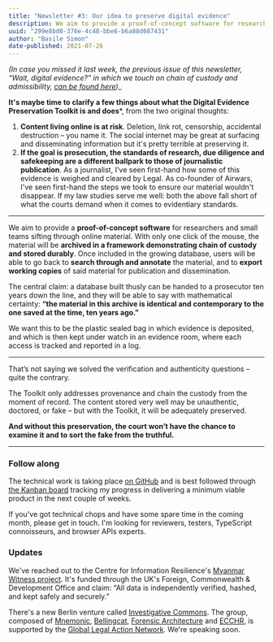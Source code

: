 ```yaml
---
title: "Newsletter #3: Our idea to preserve digital evidence"
description: We aim to provide a proof-of-concept software for researchers and small teams sifting through online material, which demonstrates chain of custody and durable preservation.
uuid: "299e8bd0-376e-4c48-bbe6-b6a88d687431"
author: "Basile Simon"
date-published: 2021-07-26
---
```


_(In case you missed it last week, the previous issue of this newsletter, “Wait, digital evidence?” in which we touch on chain of custody and admissibility, [can be found here](https://digitalevidencetoolkit.org/newsletter-2.html))__

**It's maybe time to clarify a few things about what the Digital Evidence Preservation Toolkit is and does***, from the two original thoughts:

1. **Content living online is at risk**. Deletion, link rot, censorship, accidental destruction – you name it. The social internet may be great at surfacing and disseminating information but it's pretty terrible at preserving it.
2. **If the goal is prosecution, the standards of research, due diligence and safekeeping are a different ballpark to those of journalistic publication**. As a journalist, I've seen first-hand how some of this evidence is weighed and cleared by Legal. As co-founder of Airwars, I've seen first-hand the steps we took to ensure our material wouldn't disappear. If my law studies serve me well: both the above fall short of what the courts demand when it comes to evidentiary standards.

---

We aim to provide a **proof-of-concept software** for researchers and small teams sifting through online material. With only one click of the mouse, the material will be **archived in a framework demonstrating chain of custody and stored durably**. Once included in the growing database, users will be able to go back to **search through and annotate** the material, and to **export working copies** of said material for publication and dissemination.

The central claim: a database built thusly can be handed to a prosecutor ten years down the line, and they will be able to say with mathematical certainty: **“the material in this archive is identical and contemporary to the one saved at the time, ten years ago.”**

We want this to be the plastic sealed bag in which evidence is deposited, and which is then kept under watch in an evidence room, where each access is tracked and reported in a log.

---

That’s not saying we solved the verification and authenticity questions – quite the contrary.

The Toolkit only addresses provenance and chain the custody from the moment of record. The content stored very well may be unauthentic, doctored, or fake – but with the Toolkit, it will be adequately preserved.

**And without this preservation, the court won’t have the chance to examine it and to sort the fake from the truthful.**

---

### Follow along

The technical work is taking place [on GitHub](https://github.com/digitalevidencetoolkit) and is best followed through [the Kanban board](https://github.com/orgs/digitalevidencetoolkit/projects/2) tracking my progress in delivering a minimum viable product in the next couple of weeks.

If you've got technical chops and have some spare time in the coming month, please get in touch. I'm looking for reviewers, testers, TypeScript connoisseurs, and browser APIs experts.

### Updates

We've reached out to the Centre for Information Resilience's [Myanmar Witness project](https://www.info-res.org/myanmarwitness). It's funded through the UK's Foreign, Commonwealth & Development Office and claim: “All data is independently verified, hashed, and kept safely and securely.”

There's a new Berlin venture called [Investigative Commons](https://www.berlinartlink.com/2021/06/25/forensic-architecture-investigative-commons-at-hkw). The group, composed of [Mnemonic](https://mnemonic.org/en/about/), [Bellingcat](https://www.bellingcat.com/about/), [Forensic Architecture](https://forensic-architecture.org/about/agency) and [ECCHR](https://www.ecchr.eu/en/about-us/), is supported by the [Global Legal Action Network](https://www.glanlaw.org/). We're speaking soon.
